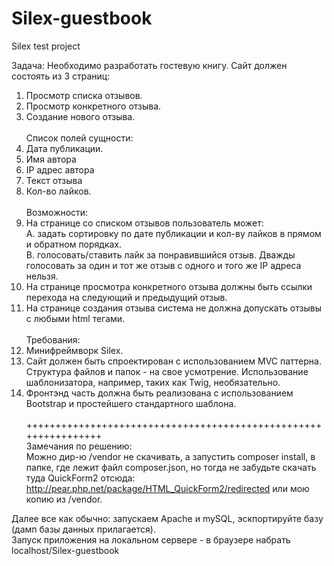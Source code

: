 # Silex-guestbook
Silex test project

Задача:
Необходимо разработать гостевую книгу. Сайт должен состоять из 3 страниц:<br />
1. Просмотр списка отзывов.<br />
2. Просмотр конкретного отзыва.<br />
3. Создание нового отзыва.<br /><br />
Список полей сущности:<br />
1. Дата публикации.<br />
2. Имя автора<br />
3. IP адрес автора<br />
4. Текст отзыва<br />
5. Кол-во лайков.<br /><br />
Возможности:<br />
1. На странице со списком отзывов пользователь может:<br />
A. задать сортировку по дате публикации и кол-ву лайков в прямом и обратном порядках.<br />
B. голосовать/ставить лайк за понравившийся отзыв. Дважды голосовать за один и тот же
отзыв с одного и того же IP адреса нельзя.<br />
2. На странице просмотра конкретного отзыва должны быть ссылки перехода на следующий
и предыдущий отзыв.<br />
3. На странице создания отзыва система не должна допускать отзывы с любыми html тегами.<br /><br />
Требования:<br />
1. Минифреймворк Silex. <br />
2. Сайт должен быть спроектирован с использованием MVC паттерна. Структура файлов и
папок - на свое усмотрение. Использование шаблонизатора, например, таких как Twig,
необязательно.<br />
3. Фронтэнд часть должна быть реализована с использованием Bootstrap и простейшего
стандартного шаблона.<br /><br />
++++++++++++++++++++++++++++++++++++++++++++++++++++++++++++++++<br />
Замечания по решению:<br />
Можно дир-ю /vendor  не скачивать, а запустить composer install, в папке, где лежит файл composer.json, но тогда не забудьте скачать туда QuickForm2 отсюда: http://pear.php.net/package/HTML_QuickForm2/redirected или мою копию из /vendor.

Далее все как обычно: запускаем Apache и mySQL, эскпортируйте базу (дамп базы данных прилагается).<br />
Запуск приложения на локальном сервере - в браузере набрать localhost/Silex-guestbook

